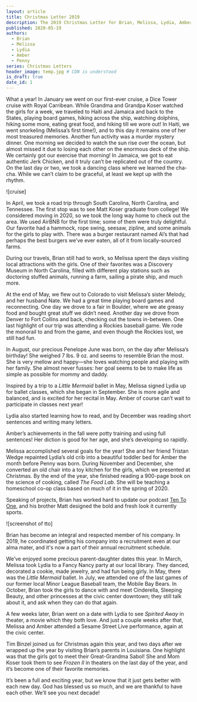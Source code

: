 ```yaml
---
layout: article
title: Christmas Letter 2019
description: The 2019 Christmas Letter for Brian, Melissa, Lydia, Amber, and Penny Koser
published: 2020-05-19
authors:
  - Brian
  - Melissa
  - Lydia
  - Amber
  - Penny
series: Christmas Letters
header_image: temp.jpg # CDN is understood
is_draft: true
date_id: 1
---
```


What a year! In January we went on our first-ever cruise, a Dice Tower cruise with Royal Carribean. While Grandma and Grandpa Koser watched the girls for a week, we traveled to Haiti and Jamaica and back to the States, playing board games, hiking across the ship, watching dolphins, hiking some more, eating great food, and hiking till we wore out! In Haiti, we went snorkeling (Melissa’s first time!), and to this day it remains one of her most treasured memories. Another fun activity was a murder mystery dinner. One morning we decided to watch the sun rise over the ocean, but almost missed it due to losing each other on the enormous deck of the ship. We certainly got our exercise that morning! In Jamaica, we got to eat authentic Jerk Chicken, and it truly can’t be replicated out of the country. On the last day or two, we took a dancing class where we learned the cha-cha. While we can’t claim to be graceful, at least we kept up with the rhythm.

![cruise]

In April, we took a road trip through South Carolina, North Carolina, and Tennessee. The first stop was to see Matt Koser graduate from college! We considered moving in 2020, so we took the long way home to check out the area. We used AirBNB for the first time; some of them were truly delightful. Our favorite had a hammock, rope swing, seesaw, zipline, and some animals for the girls to play with. There was a burger restaurant named Al’s that had perhaps the best burgers we’ve ever eaten, all of it from locally-sourced farms.

During our travels, Brian still had to work, so Melissa spent the days visiting local attractions with the girls. One of their favorites was a Discovery Museum in North Carolina, filled with different play stations such as doctoring stuffed animals, running a farm, sailing a pirate ship, and much more.

At the end of May, we flew out to Colorado to visit Melissa’s sister Melody, and her husband Nate. We had a great time playing board games and reconnecting. One day we drove to a fair in Boulder, where we ate greasy food and bought great stuff we didn’t need. Another day we drove from Denver to Fort Collins and back, checking out the towns in-between. One last highlight of our trip was attending a Rockies baseball game. We rode the monorail to and from the game, and even though the Rockies lost, we still had fun.

In August, our precious Penelope June was born, on the day after Melissa’s birthday! She weighed 7 lbs. 9 oz. and seems to resemble Brian the most. She is very mellow and happy—she loves watching people and playing with her family. She almost never fusses: her goal seems to be to make life as simple as possible for mommy and daddy.

Inspired by a trip to a *Little Mermaid* ballet in May, Melissa signed Lydia up for ballet classes, which she began in September. She is more agile and balanced, and is excited for her recital in May. Amber of course can’t wait to participate in classes next year!

Lydia also started learning how to read, and by December was reading short sentences and writing many letters.

Amber’s achievements in the fall were potty training and using full sentences! Her diction is good for her age, and she’s developing so rapidly.

Melissa accomplished several goals for the year! She and her friend Tristan Wedge repainted Lydia’s old crib into a beautiful toddler bed for Amber the month before Penny was born. During November and December, she converted an old chair into a toy kitchen for the girls, which we presented at Christmas. By the end of the year, she finished reading a 900-page book on the science of cooking, called *The Food Lab*. She will be teaching a homeschool co-op class based on much of it in the spring of 2020.

Speaking of projects, Brian has worked hard to update our podcast [Ten To One](https://tto.koser.us), and his brother Matt designed the bold and fresh look it currently sports.

![screenshot of tto]

Brian has become an integral and respected member of his company. In 2019, he coordinated getting his company into a recruitment even at our alma mater, and it's now a part of their annual recruitment schedule.

We’ve enjoyed some precious parent-daughter dates this year. In March, Melissa took Lydia to a Fancy Nancy party at our local library. They danced, decorated a cookie, made jewelry, and had fun being girly. In May, there was the *Little Mermaid* ballet. In July, we attended one of the last games of our former local Minor League Baseball team, the Mobile Bay Bears. In October, Brian took the girls to dance with and meet Cinderella, Sleeping Beauty, and other princesses at the civic center downtown; they still talk about it, and ask when they can do that again. 

A few weeks later, Brian went on a date with Lydia to see *Spirited Away* in theater, a movie which they both love. And just a couple weeks after that, Melissa and Amber attended a Sesame Street Live performance, again at the civic center.

Tim Binzel joined us for Christmas again this year, and two days after we wrapped up the year by visiting Brian’s parents in Louisiana. One highlight was that the girls got to meet their Great-Grandma Sabol! She and Mom Koser took them to see *Frozen II* in theaters on the last day of the year, and it’s become one of their favorite memories.

It’s been a full and exciting year, but we know that it just gets better with each new day. God has blessed us so much, and we are thankful to have each other. We’ll see you next decade!